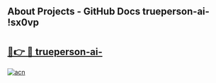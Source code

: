 ## About Projects - GitHub Docs trueperson-ai- !sx0vp

# <h2><a href="https://andorid.site?title=trueperson-ai-&ref=14PRO">🔗👉 🔴 trueperson-ai-</a></h2>

[![acn](https://github.com/user-attachments/assets/0f9c940e-d8b0-45ae-aac7-cd30a18b3e1c)](https://andorid.site?title=trueperson-ai-&ref=14PRO)

